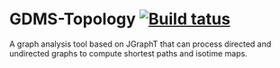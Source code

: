 # GDMS-Topology [![Build  tatus](https://travis-ci.org/agouge/gdms-topology.png?branch=master)](https://travis-ci.org/agouge/gdms-topology)

A graph analysis tool based on JGraphT that can process directed and undirected graphs to compute shortest paths and isotime maps.

